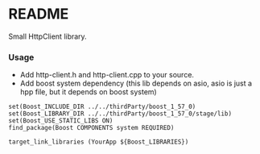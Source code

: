 # README #

Small HttpClient library.

### Usage ###

* Add http-client.h and http-client.cpp to your source.
* Add boost system dependency (this lib depends on asio, asio is just a hpp file, but it depends on boost system)
```
set(Boost_INCLUDE_DIR ../../thirdParty/boost_1_57_0)
set(Boost_LIBRARY_DIR ../../thirdParty/boost_1_57_0/stage/lib)
set(Boost_USE_STATIC_LIBS ON)
find_package(Boost COMPONENTS system REQUIRED)

target_link_libraries (YourApp ${Boost_LIBRARIES})
```

